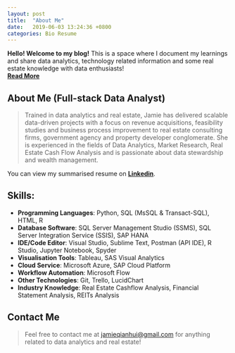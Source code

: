 ```yaml
---
layout: post
title:  "About Me"
date:   2019-06-03 13:24:36 +0800
categories: Bio Resume
---
```

**Hello! Welcome to my blog!** This is a space where I document my learnings and share 
 data analytics, technology related information and some real estate knowledge with data enthusiasts! <br> 
 **[Read More][Read-more]**

## About Me (Full-stack Data Analyst)

> Trained in data analytics and real estate, Jamie has delivered scalable data-driven projects with a focus on revenue acquisitions, feasibility studies and business process improvement to real estate consulting firms, government agency and property developer conglomerate. She is experienced in the fields of Data Analytics, Market Research, Real Estate Cash Flow Analysis and is passionate about data stewardship and wealth management. 

You can view my summarised resume on **[Linkedin][linkedin-profile]**.
 


## Skills:

+ **Programming Languages**: Python, SQL (MsSQL & Transact-SQL), HTML, R
+ **Database Software**: SQL Server Management Studio (SSMS), SQL Server Integration Service (SSIS), SAP HANA
+ **IDE/Code Editor**: Visual Studio, Sublime Text, Postman (API IDE), R Studio, Jupyter Notebook, Spyder
+ **Visualisation Tools**: Tableau, SAS Visual Analytics
+ **Cloud Service**: Microsoft Azure, SAP Cloud Platform
+ **Workflow Automation**: Microsoft Flow
+ **Other Technologies**: Git, Trello, LucidChart
+ **Industry Knowledge**: Real Estate Cashflow Analysis, Financial Statement Analysis, REITs Analysis


## Contact Me

> Feel free to contact me at [jamieqianhui@gmail.com][email-add] for anything related to data analytics and real estate! 

[linkedin-profile]: https://linkedin.com/in/jamieluqianhui/
[email-add]: jamieqianhui@gmail.com
[Read-more]: https://jamieqianhui.github.io/bio/resume/2019/06/03/About-Me.html
